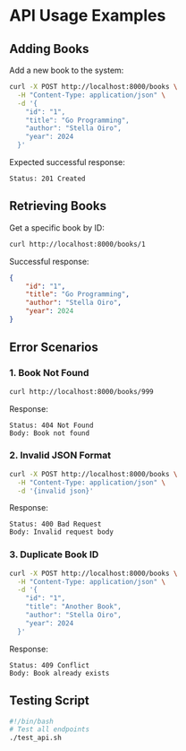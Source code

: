 # API Usage Examples

## Adding Books

Add a new book to the system:
```bash
curl -X POST http://localhost:8000/books \
  -H "Content-Type: application/json" \
  -d '{
    "id": "1",
    "title": "Go Programming",
    "author": "Stella Oiro",
    "year": 2024
  }'
```

Expected successful response:
```
Status: 201 Created
```

## Retrieving Books

Get a specific book by ID:
```bash
curl http://localhost:8000/books/1
```

Successful response:
```json
{
    "id": "1",
    "title": "Go Programming",
    "author": "Stella Oiro",
    "year": 2024
}
```

## Error Scenarios

### 1. Book Not Found
```bash
curl http://localhost:8000/books/999
```
Response:
```
Status: 404 Not Found
Body: Book not found
```

### 2. Invalid JSON Format
```bash
curl -X POST http://localhost:8000/books \
  -H "Content-Type: application/json" \
  -d '{invalid json}'
```
Response:
```
Status: 400 Bad Request
Body: Invalid request body
```

### 3. Duplicate Book ID
```bash
curl -X POST http://localhost:8000/books \
  -H "Content-Type: application/json" \
  -d '{
    "id": "1",
    "title": "Another Book",
    "author": "Stella Oiro",
    "year": 2024
  }'
```
Response:
```
Status: 409 Conflict
Body: Book already exists
```

## Testing Script
```bash
#!/bin/bash
# Test all endpoints
./test_api.sh
```